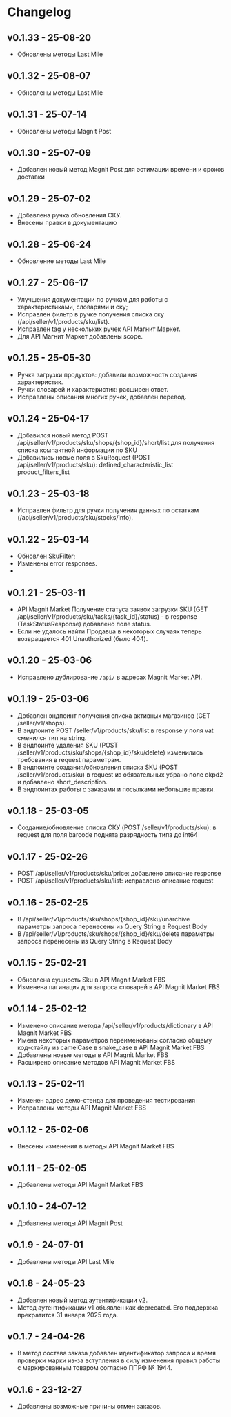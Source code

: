 # Changelog

## v0.1.33 - 25-08-20
- Обновлены методы Last Mile

## v0.1.32 - 25-08-07
- Обновлены методы Last Mile

## v0.1.31 - 25-07-14
- Обновлены методы Magnit Post

## v0.1.30 - 25-07-09
- Добавлен новый метод Magnit Post для эстимации времени и сроков доставки

## v0.1.29 - 25-07-02
- Добавлена ручка обновления СКУ.
- Внесены правки в документацию

## v0.1.28 - 25-06-24
- Обновление методы Last Mile

## v0.1.27 - 25-06-17
- Улучшения документации по ручкам для работы с характеристиками, словарями и ску;
- Исправлен фильтр в ручке получения списка ску (/api/seller/v1/products/sku/list).
- Исправлен tag у нескольких ручек API Магнит Маркет.
- Для API Магнит Маркет добавлены scope.

## v0.1.25 - 25-05-30
- Ручка загрузки продуктов: добавили возможность создания характеристик.
- Ручки словарей и характеристик: расширен ответ.
- Исправлены описания многих ручек, добавлен перевод.

## v0.1.24 - 25-04-17
- Добавился новый метод POST /api/seller/v1/products/sku/shops/{shop_id}/short/list для получения списка компактной информации по SKU
- Добавились новые поля в SkuRequest (POST /api/seller/v1/products/sku):
  defined_characteristic_list
  product_filters_list

## v0.1.23 - 25-03-18
- Исправлен фильтр для ручки получения данных по остаткам (/api/seller/v1/products/sku/stocks/info).

## v0.1.22 - 25-03-14
- Обновлен SkuFilter;
- Изменены error responses.
- 
## v0.1.21 - 25-03-11
- API Magnit Market Получение статуса заявок загрузки SKU (GET /api/seller/v1/products/sku/tasks/{task_id}/status) - в response (TaskStatusResponse) добавлено поле status.
- Если не удалось найти Продавца в некоторых случаях теперь возвращается 401 Unauthorized (было 404).

## v0.1.20 - 25-03-06
- Исправлено дублирование `/api/` в адресах Magnit Market API.

## v0.1.19 - 25-03-06
- Добавлен эндпоинт получения списка активных магазинов (GET /seller/v1/shops).
- В эндпоинте POST /seller/v1/products/sku/list в response у поля vat сменился тип на string.
- В эндпоинте удаления SKU (POST /seller/v1/products/sku/shops/{shop_id}/sku/delete)  изменились требования в request параметрам.
- В эндпоинте создания/обновления списка SKU (POST /seller/v1/products/sku) в request из обязательных убрано поле okpd2 и добавлено short_description.
- В эндпоинтах работы с заказами и посылками небольшие правки.

## v0.1.18 - 25-03-05
- Создание/обновление списка СКУ (POST /seller/v1/products/sku): в request для поля barcode поднята разрядность типа до int64

## v0.1.17 - 25-02-26
- POST /api/seller/v1/products/sku/price: добавлено описание response
- POST /api/seller/v1/products/sku/list: исправлено описание request

## v0.1.16 - 25-02-25
- В /api/seller/v1/products/sku/shops/{shop_id}/sku/unarchive параметры запроса перенесены из Query String в Request Body
- В /api/seller/v1/products/sku/shops/{shop_id}/sku/delete параметры запроса перенесены из Query String в Request Body

## v0.1.15 - 25-02-21
* Обновлена сущность Sku в API Magnit Market FBS
* Изменена пагинация для запроса словарей в API Magnit Market FBS

## v0.1.14 - 25-02-12
* Изменено описание метода /api/seller/v1/products/dictionary в API Magnit Market FBS
* Имена некоторых параметров переименованы согласно общему код-стайлу из camelCase в snake_case в API Magnit Market FBS
* Добавлены новые методы в API Magnit Market FBS
* Расширено описание методов API Magnit Market FBS

## v0.1.13 - 25-02-11
* Изменен адрес демо-стенда для проведения тестирования
* Исправлены методы API Magnit Market FBS

## v0.1.12 - 25-02-06
* Внесены изменения в методы API Magnit Market FBS

## v0.1.11 - 25-02-05
* Добавлены методы API Magnit Market FBS

## v0.1.10 - 24-07-12
* Добавлены методы API Magnit Post

## v0.1.9 - 24-07-01
* Добавлены методы API Last Mile

## v0.1.8 - 24-05-23
* Добавлен новый метод аутентификации v2.
* Метод аутентификации v1 объявлен как deprecated. Его поддержка прекратится 31 января 2025 года.

## v0.1.7 - 24-04-26
* В метод состава заказа добавлен идентификатор запроса и время проверки марки из-за вступления в силу изменения правил работы с маркированным товаром согласно ППРФ № 1944.

## v0.1.6 - 23-12-27
* Добавлены возможные причины отмен заказов.

